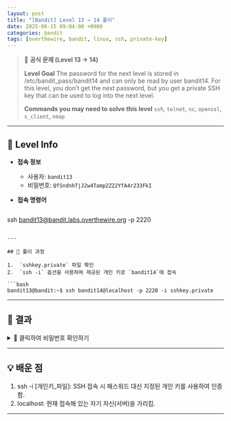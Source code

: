 ```yaml
---
layout: post
title: "[Bandit] Level 13 → 14 풀이"
date: 2025-06-15 09:04:00 +0900
categories: bandit
tags: [overthewire, bandit, linux, ssh, private-key]
---
```


> 📝 **공식 문제 (Level 13 → 14)**
>
> **Level Goal**
> The password for the next level is stored in /etc/bandit_pass/bandit14 and can only be read by user bandit14. For this level, you don’t get the next password, but you get a private SSH key that can be used to log into the next level.
>
> **Commands you may need to solve this level**
> `ssh`, `telnet`, `nc`, `openssl`, `s_client`, `nmap`

---

## 🔐 Level Info

- **접속 정보**
  - 사용자: `bandit13`
  - 비밀번호: `QfSndnhTjJ2w4Tamp2Z22YfA4r233FkI`
  
- **접속 명령어**

  ```bash
ssh bandit13@bandit.labs.overthewire.org -p 2220
  ```

---

## 🧪 풀이 과정

1.  `sshkey.private` 파일 확인
2.  `ssh -i` 옵션을 사용하여 제공된 개인 키로 `bandit14`에 접속

```bash
bandit13@bandit:~$ ssh bandit14@localhost -p 2220 -i sshkey.private
```

---

## 🎯 결과
<details markdown="1">
<summary>👀 클릭하여 비밀번호 확인하기</summary>

```bash
4YjL3GvafeR3b2hTUtbT3bTGo22a4D22
```

</details>

---

## 💡 배운 점
1. ssh -i [개인키_파일]: SSH 접속 시 패스워드 대신 지정된 개인 키를 사용하여 인증함.
2. localhost: 현재 접속해 있는 자기 자신(서버)을 가리킴.

---
